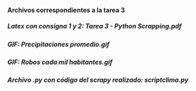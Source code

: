 #### Archivos correspondientes a la tarea 3

##### __Latex con consigna 1 y 2__: Tarea 3 - Python Scrapping.pdf
##### __GIF__: Precipitaciones promedio.gif
##### __GIF__: Robos cada mil habitantes.gif
##### __Archivo .py con código del scrapy realizado__: scriptclima.py



